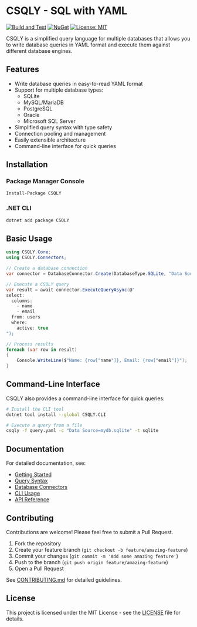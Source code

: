 # CSQLY - SQL with YAML

[![Build and Test](https://github.com/Standard-Query-Language/CSQLY/actions/workflows/build.yml/badge.svg)](https://github.com/Standard-Query-Language/CSQLY/actions/workflows/build.yml)
[![NuGet](https://img.shields.io/nuget/v/CSQLY.svg)](https://www.nuget.org/packages/CSQLY/)
[![License: MIT](https://img.shields.io/badge/License-MIT-yellow.svg)](https://opensource.org/licenses/MIT)

CSQLY is a simplified query language for multiple databases that allows you to write database queries in YAML format and execute them against different database engines.

## Features

- Write database queries in easy-to-read YAML format
- Support for multiple database types:
  - SQLite
  - MySQL/MariaDB
  - PostgreSQL
  - Oracle
  - Microsoft SQL Server
- Simplified query syntax with type safety
- Connection pooling and management
- Easily extensible architecture
- Command-line interface for quick queries

## Installation

### Package Manager Console

```
Install-Package CSQLY
```

### .NET CLI

```bash
dotnet add package CSQLY
```

## Basic Usage

```csharp
using CSQLY.Core;
using CSQLY.Connectors;

// Create a database connection
var connector = DatabaseConnector.Create(DatabaseType.SQLite, "Data Source=mydb.sqlite");

// Execute a CSQLY query
var result = await connector.ExecuteQueryAsync(@"
select:
  columns:
    - name
    - email
  from: users
  where:
    active: true
");

// Process results
foreach (var row in result)
{
    Console.WriteLine($"Name: {row["name"]}, Email: {row["email"]}");
}
```

## Command-Line Interface

CSQLY also provides a command-line interface for quick queries:

```bash
# Install the CLI tool
dotnet tool install --global CSQLY.CLI

# Execute a query from a file
csqly -f query.yaml -c "Data Source=mydb.sqlite" -t sqlite
```

## Documentation

For detailed documentation, see:

- [Getting Started](docs/getting-started.md)
- [Query Syntax](docs/query-syntax.md)
- [Database Connectors](docs/database-connectors.md)
- [CLI Usage](docs/cli-usage.md)
- [API Reference](docs/api-reference.md)

## Contributing

Contributions are welcome! Please feel free to submit a Pull Request.

1. Fork the repository
2. Create your feature branch (`git checkout -b feature/amazing-feature`)
3. Commit your changes (`git commit -m 'Add some amazing feature'`)
4. Push to the branch (`git push origin feature/amazing-feature`)
5. Open a Pull Request

See [CONTRIBUTING.md](CONTRIBUTING.md) for detailed guidelines.

## License

This project is licensed under the MIT License - see the [LICENSE](LICENSE) file for details.
